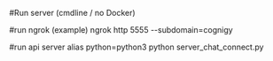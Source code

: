 #Run server (cmdline / no Docker)

#run ngrok (example)
ngrok http 5555 --subdomain=cognigy

#run api server
alias python=python3
python server_chat_connect.py
